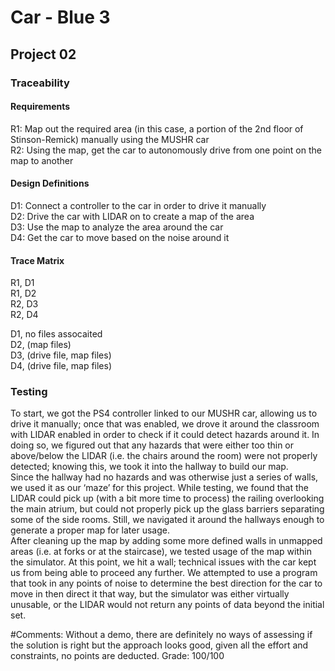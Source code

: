 # Car - Blue 3

## Project 02

### Traceability
#### Requirements
R1: Map out the required area (in this case, a portion of the 2nd floor of Stinson-Remick) manually using the MUSHR car </br>
R2: Using the map, get the car to autonomously drive from one point on the map to another </br>

#### Design Definitions
D1: Connect a controller to the car in order to drive it manually </br>
D2: Drive the car with LIDAR on to create a map of the area </br>
D3: Use the map to analyze the area around the car </br>
D4: Get the car to move based on the noise around it </br>

#### Trace Matrix
R1, D1 </br>
R1, D2 </br>
R2, D3 </br>
R2, D4 </br>

D1, no files assocaited </br>
D2, (map files) </br>
D3, (drive file, map files) </br>
D4, (drive file, map files) </br>

### Testing

To start, we got the PS4 controller linked to our MUSHR car, allowing us to drive it manually; once that was enabled, we drove it around the classroom with LIDAR enabled in order to check if it could detect hazards around it. In doing so, we figured out that any hazards that were either too thin or above/below the LIDAR (i.e. the chairs around the room) were not properly detected; knowing this, we took it into the hallway to build our map. </br>
Since the hallway had no hazards and was otherwise just a series of walls, we used it as our ‘maze’ for this project. While testing, we found that the LIDAR could pick up (with a bit more time to process) the railing overlooking the main atrium, but could not properly pick up the glass barriers separating some of the side rooms. Still, we navigated it around the hallways enough to generate a proper map for later usage. </br>
After cleaning up the map by adding some more defined walls in unmapped areas (i.e. at forks or at the staircase), we tested usage of the map within the simulator. At this point, we hit a wall; technical issues with the car kept us from being able to proceed any further. We attempted to use a program that took in any points of noise to determine the best direction for the car to move in then direct it that way, but the simulator was either virtually unusable, or the LIDAR would not return any points of data beyond the initial set. 

#Comments: Without a demo, there are definitely no ways of assessing if the solution is right but the approach looks good, given all the effort and constraints, no points are deducted. Grade: 100/100

